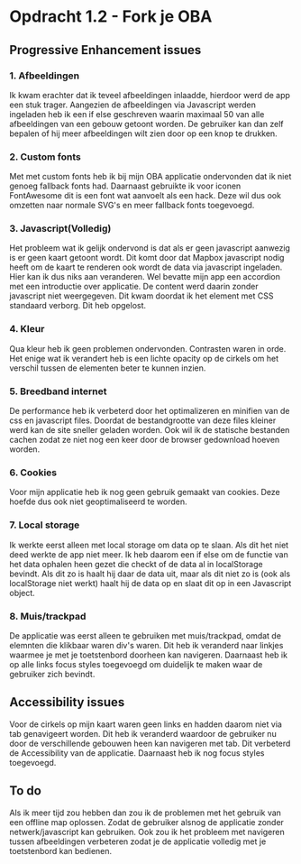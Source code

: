 # Opdracht 1.2 - Fork je OBA

## Progressive Enhancement issues
### 1. Afbeeldingen

Ik kwam erachter dat ik teveel afbeeldingen inlaadde, hierdoor werd de app een stuk trager. Aangezien de afbeeldingen via Javascript werden ingeladen heb ik een if else geschreven waarin maximaal 50 van alle afbeeldingen van een gebouw getoont worden. De gebruiker kan dan zelf bepalen of hij meer afbeeldingen wilt zien door op een knop te drukken.

### 2. Custom fonts

Met met custom fonts heb ik bij mijn OBA applicatie ondervonden dat ik niet genoeg fallback fonts had. Daarnaast gebruikte ik voor iconen FontAwesome dit is een font wat aanvoelt als een hack. Deze wil dus ook omzetten naar normale SVG's en meer fallback fonts toegevoegd.

### 3. Javascript(Volledig)

Het probleem wat ik gelijk ondervond is dat als er geen javascript aanwezig is er geen kaart getoont wordt. Dit komt door dat Mapbox javascript nodig heeft om de kaart te renderen ook wordt de data via javascript ingeladen. Hier kan ik dus niks aan veranderen. Wel bevatte mijn app een accordion met een introductie over applicatie. De content werd daarin zonder javascript niet weergegeven. Dit kwam doordat ik het element met CSS standaard verborg. Dit heb opgelost.

### 4. Kleur

Qua kleur heb ik geen problemen ondervonden. Contrasten waren in orde. Het enige wat ik verandert heb is een lichte opacity op de cirkels om het verschil tussen de elementen beter te kunnen inzien.

### 5. Breedband internet
De performance heb ik verbeterd door het optimalizeren en minifien van de css en javascript files. Doordat de bestandgrootte van deze files kleiner werd kan de site sneller geladen worden. Ook wil ik de statische bestanden cachen zodat ze niet nog een keer door de browser gedownload hoeven worden.

### 6. Cookies
Voor mijn applicatie heb ik nog geen gebruik gemaakt van cookies. Deze hoefde dus ook niet geoptimaliseerd te worden.

### 7. Local storage
Ik werkte eerst alleen met local storage om data op te slaan. Als dit het niet deed werkte de app niet meer. Ik heb daarom een if else om de functie van het data ophalen heen gezet die checkt of de data al in localStorage bevindt. Als dit zo is haalt hij daar de data uit, maar als dit niet zo is (ook als localStorage niet werkt) haalt hij de data op en slaat dit op in een Javascript object.

### 8. Muis/trackpad
De applicatie was eerst alleen te gebruiken met muis/trackpad, omdat de elemnten die klikbaar waren div's waren. Dit heb ik veranderd naar linkjes waarmee je met je toetstenbord doorheen kan navigeren. Daarnaast heb ik op alle links focus styles toegevoegd om duidelijk te maken waar de gebruiker zich bevindt.

## Accessibility issues

Voor de cirkels op mijn kaart waren geen links en hadden daarom niet via tab genavigeert worden. Dit heb ik veranderd waardoor de gebruiker nu door de verschillende gebouwen heen kan navigeren met tab. Dit verbeterd de Accessibility van de applicatie. Daarnaast heb ik nog focus styles toegevoegd.

## To do

Als ik meer tijd zou hebben dan zou ik de problemen met het gebruik van een offline map oplossen. Zodat de gebruiker alsnog de applicatie zonder netwerk/javascript kan gebruiken. Ook zou ik het probleem met navigeren tussen afbeeldingen verbeteren zodat je de applicatie volledig met je toetstenbord kan bedienen.

